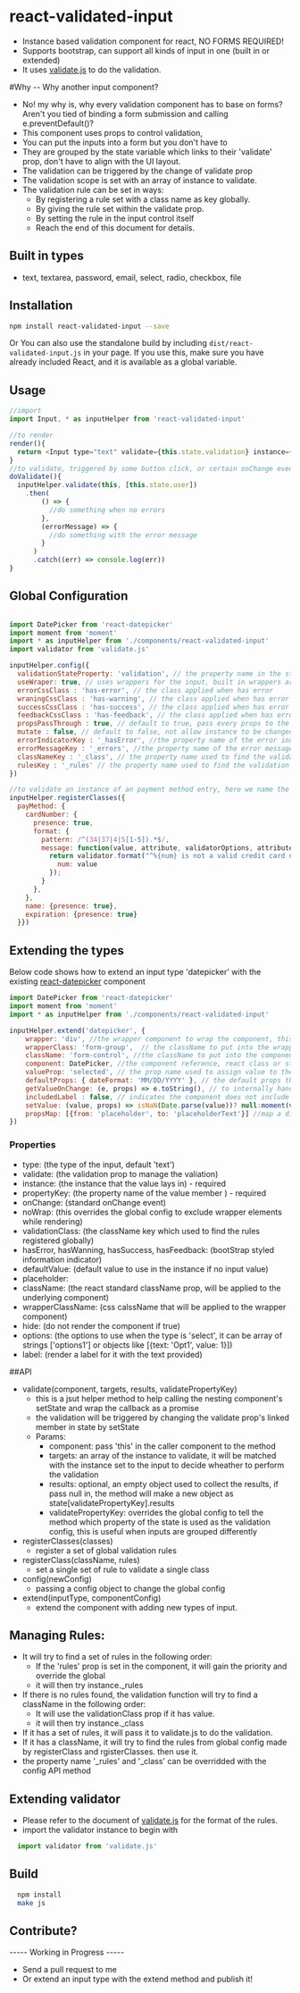 # react-validated-input

- Instance based validation component for react, NO FORMS REQUIRED!
- Supports bootstrap, can support all kinds of input in one (built in or extended)
- It uses [validate.js](http://validatejs.org/) to do the validation.

#Why -- Why another input component?
  - No! my why is, why every validation component has to base on forms? Aren't you tied of binding a form submission and calling e.preventDefault()?
  - This component uses props to control validation,
  - You can put the inputs into a form but you don't have to
  - They are grouped by the state variable which links to their 'validate' prop, don't have to align with the UI layout.
  - The validation can be triggered by the change of validate prop
  - The validation scope is set with an array of instance to validate.
  - The validation rule can be set in ways:
    * By registering a rule set with a class name as key globally.
    * By giving the rule set within the validate prop.
    * By setting the rule in the input control itself
    * Reach the end of this document for details.

## Built in types
  - text, textarea, password, email, select, radio, checkbox, file

## Installation
```bash
npm install react-validated-input --save
```
Or You can also use the standalone build by including `dist/react-validated-input.js` in your page.
If you use this, make sure you have already included React, and it is available as a global variable.

## Usage

```js
//import
import Input, * as inputHelper from 'react-validated-input'

//to render
render(){
  return <Input type="text" validate={this.state.validation} instance={this.state.user} propertyKey="email" rules={{presence: true, email: true}} placeholder="Email Address" label="Email"></Input>
}
//to validate, triggered by some button click, or certain onChange events
doValidate(){
  inputHelper.validate(this, [this.state.user])
    .then(
        () => {
          //do something when no errors
        },
        (errorMessage) => {
          //do something with the error message
        }
      )
      .catch((err) => console.log(err))
}
```
## Global Configuration
```js

import DatePicker from 'react-datepicker'
import moment from 'moment'
import * as inputHelper from './components/react-validated-input'
import validator from 'validate.js'

inputHelper.config({
  validationStateProperty: 'validation', // the property name in the state object to link the validation
  useWraper: true, // uses wrappers for the input, built in wrappers are bootStrap styles
  errorCssClass : 'has-error', // the class applied when has error
  wraningCssClass : 'has-warning', // the class applied when has error
  successCssClass : 'has-success', // the class applied when has error
  feedbackCssClass : 'has-feedback', // the class applied when has error
  propsPassThrough : true, // default to true, pass every props to the internal components
  mutate : false, // default to false, not allow instance to be changed by this component, set to true it will put the error indicator into the instance when validation failed,
  errorIndicatorKey : '_hasError', //the property name of the error indicator put in to the instance when mutate = true
  errorMessageKey : '_errors', //the property name of the error message collection put in to the instance when mutate = true
  classNameKey : '_class', // the property name used to find the validation className
  rulesKey : '_rules' // the property name used to find the validation rules
})

//to validate an instance of an payment method entry, here we name the class of instance as 'payMethod', the rules for the members are set this way.
inputHelper.registerClasses({
  payMethod: {
    cardNumber: {
      presence: true,
      format: {
        pattern: /^(34|37|4|5[1-5]).*$/,
        message: function(value, attribute, validatorOptions, attributes, globalOptions) {
          return validator.format("^%{num} is not a valid credit card number", {
            num: value
          });
        }
      },
    },
    name: {presence: true},
    expiration: {presence: true}
  }})
```

## Extending the types
Below code shows how to extend an input type 'datepicker' with the existing [react-datepicker](https://github.com/Hacker0x01/react-datepicker) component
```js
import DatePicker from 'react-datepicker'
import moment from 'moment'
import * as inputHelper from './components/react-validated-input'

inputHelper.extend('datepicker', {
    wrapper: 'div', //the wrapper component to wrap the component, this will wrap this datepicker with bootstrap style, set to null to disable wrapping.
    wrapperClass: 'form-group',  // the className to put into the wrapper
    className: 'form-control', //the className to put into the component
    component: DatePicker, //the component reference, react class or string such as 'input'
    valueProp: 'selected', // the prop name used to assign value to the component, this date picker uses 'selected' instead of 'value'
    defaultProps: { dateFormat: 'MM/DD/YYYY' }, // the default props that the component needs
    getValueOnChange: (e, props) => e.toString(), // to internally handle the event in onChange, otherwise it will try to retrieve e.target.value
    includedLabel : false, // indicates the component does not include a label props it self, we'll renderer the label for it
    setValue: (value, props) => isNaN(Date.parse(value))? null:moment(value), //the handler to pass the value from instance to the component
    propsMap: [{from: 'placeholder', to: 'placeholderText'}] //map a different name for the default properties
})
```
### Properties
* type: (the type of the input, default 'text')
* validate: (the validation prop to manage the valiation)
* instance: (the instance that the value lays in) - required
* propertyKey: (the property name of the value member ) - required
* onChange: (standard onChange event)
* noWrap: (this overrides the global config to exclude wrapper elements while rendering)
* validationClass: (the className key which used to find the rules registered globally)
* hasError, hasWanning, hasSuccess, hasFeedback: (bootStrap styled information indicator)
* defaultValue: (default value to use in the instance if no input value)
* placeholder:
* className: (the react standard className prop, will be applied to the underlying component)
* wrapperClassName: (css calssName that will be applied to the wrapper component)
* hide: (do not render the component if true)
* options: (the options to use when the type is 'select', it can be array of strings ['options1'] or objects like [{text: 'Opt1', value: 1}])  
* label: (render a label for it with the text provided)

##API
  - validate(component, targets, results, validatePropertyKey)
    * this is a jsut helper method to help calling the nesting component's setState and wrap the callback as a promise
    * the validation will be triggered by changing the validate prop's linked member in state by setState
    * Params:
      * component: pass 'this' in the caller component to the method
      * targets: an array of the instance to validate, it will be matched with the instance set to the input to decide wheather to perform the validation
      * results: optional, an empty object used to collect the results, if pass null in, the method will make a new object as state[validatePropertyKey].results
      * validatePropertyKey: overrides the global config to tell the method which property of the state is used as the validation config, this is useful when     inputs are grouped differently
  - registerClasses(classes)
    * register a set of global validation rules
  - registerClass(className, rules)
    * set a single set of rule to validate a single class
  - config(newConfig)
    * passing a config object to change the global config
  - extend(inputType, componentConfig)
    * extend the component with adding new types of input.

## Managing Rules:
  - It will try to find a set of rules in the following order:
    * If the 'rules' prop is set in the component, it will gain the priority and override the global
    * it will then try instance._rules
  - If there is no rules found, the validation function will try to find a className in the following order:
    * It will use the validationClass prop if it has value.
    * it will then try instance._class
  - If it has a set of rules, it will pass it to validate.js to do the validation.
  - If it has a className, it will try to find the rules from global config made by registerClass and rgisterClasses. then use it.
  - the property name '_rules' and '_class' can be overridded with the config API method

## Extending validator
  - Please refer to the document of [validate.js](http://validatejs.org/) for the format of the rules.
  - import the validator instance to begin with
```js
  import validator from 'validate.js'
```

## Build
```bash
  npm install
  make js
```
## Contribute?
  ----- Working in Progress -----
  - Send a pull request to me
  - Or extend an input type with the extend method and publish it!
